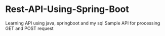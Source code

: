 # Rest-API-Using-Spring-Boot
Learning API using java, springboot and my sql
Sample API for processing GET and POST request
